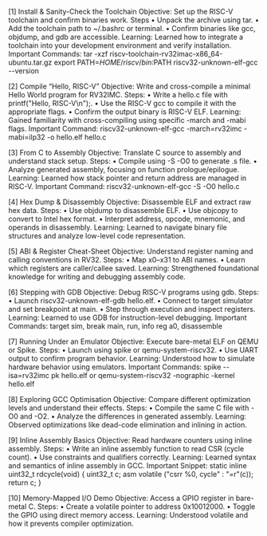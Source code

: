 [1] Install & Sanity-Check the Toolchain
Objective: Set up the RISC-V toolchain and confirm binaries work.
 Steps
 • Unpack the archive using tar.
 • Add the toolchain path to ~/.bashrc or terminal.
 • Confirm binaries like gcc, objdump, and gdb are accessible.
 Learning: Learned how to integrate a toolchain into your development environment and verify installation.
 Important Commands:
 tar -xzf riscv-toolchain-rv32imac-x86_64-ubuntu.tar.gz
 export PATH=$HOME/riscv/bin:$PATH
 riscv32-unknown-elf-gcc --version

[2] Compile “Hello, RISC-V”
Objective: Write and cross-compile a minimal Hello World program for RV32IMC.
 Steps:
 • Write a hello.c file with printf("Hello, RISC-V\n");.
 • Use the RISC-V gcc to compile it with the appropriate flags.
 • Confirm the output binary is RISC-V ELF.
 Learning: Gained familiarity with cross-compiling using specific -march and -mabi flags.
 Important Command:
 riscv32-unknown-elf-gcc -march=rv32imc -mabi=ilp32 -o hello.elf hello.c

[3] From C to Assembly
Objective: Translate C source to assembly and understand stack setup.
 Steps:
 • Compile using -S -O0 to generate .s file.
 • Analyze generated assembly, focusing on function prologue/epilogue.
 Learning: Learned how stack pointer and return address are managed in RISC-V.
 Important Command:
 riscv32-unknown-elf-gcc -S -O0 hello.c

[4] Hex Dump & Disassembly
Objective: Disassemble ELF and extract raw hex data.
 Steps:
 • Use objdump to disassemble ELF.
 • Use objcopy to convert to Intel hex format.
 • Interpret address, opcode, mnemonic, and operands in disassembly.
 Learning: Learned to navigate binary file structures and analyze low-level code representation.

[5] ABI & Register Cheat-Sheet
Objective: Understand register naming and calling conventions in RV32.
 Steps:
 • Map x0–x31 to ABI names.
 • Learn which registers are caller/callee saved.
 Learning: Strengthened foundational knowledge for writing and debugging assembly code.

[6] Stepping with GDB
Objective: Debug RISC-V programs using gdb.
 Steps:
 • Launch riscv32-unknown-elf-gdb hello.elf.
 • Connect to target simulator and set breakpoint at main.
 • Step through execution and inspect registers.
 Learning: Learned to use GDB for instruction-level debugging.
 Important Commands:
 target sim,
 break main,
 run,
 info reg a0,
 disassemble

[7] Running Under an Emulator
Objective: Execute bare-metal ELF on QEMU or Spike.
 Steps:
 • Launch using spike or qemu-system-riscv32.
 • Use UART output to confirm program behavior.
 Learning: Understood how to simulate hardware behavior using emulators.
 Important Commands:
 spike --isa=rv32imc pk hello.elf
 or
 qemu-system-riscv32 -nographic -kernel hello.elf

[8] Exploring GCC Optimisation
Objective: Compare different optimization levels and understand their effects.
 Steps:
 • Compile the same C file with -O0 and -O2.
 • Analyze the differences in generated assembly.
 Learning: Observed optimizations like dead-code elimination and inlining in action.

[9] Inline Assembly Basics
Objective: Read hardware counters using inline assembly.
 Steps:
 • Write an inline assembly function to read CSR (cycle count).
 • Use constraints and qualifiers correctly.
 Learning: Learned syntax and semantics of inline assembly in GCC.
 Important Snippet:
 static inline uint32_t rdcycle(void) { uint32_t c; asm volatile ("csrr %0, cycle" : "=r"(c)); return c; }

[10] Memory-Mapped I/O Demo
Objective: Access a GPIO register in bare-metal C.
 Steps:
 • Create a volatile pointer to address 0x10012000.
 • Toggle the GPIO using direct memory access.
 Learning: Understood volatile and how it prevents compiler optimization.
